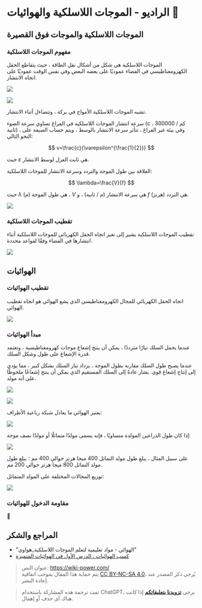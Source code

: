 # الراديو - الموجات اللاسلكية والهوائيات 🚧

## الموجات اللاسلكية والموجات فوق القصيرة

### مفهوم الموجات اللاسلكية

الموجات اللاسلكية هي شكل من أشكال نقل الطاقة ، حيث يتقاطع الحقل الكهرومغناطيسي في الفضاء عموديًا على بعضه البعض وفي نفس الوقت عموديًا على اتجاه الانتشار.

![](https://img.wiki-power.com/d/wiki-media/img/20220328151806.png)

![](https://img.wiki-power.com/d/wiki-media/img/20220328152954.png)

تشبه الموجات اللاسلكية الأمواج في بركة ، وتتضاءل أثناء الانتشار.

سرعة انتشار الموجات اللاسلكية في الفراغ تساوي سرعة الضوء (c ، 300000 كم / ثانية) ، وفي بيئة غير الفراغ ، تتأثر سرعة الانتشار بالوسط ، ويتم حساب الصيغة على النحو التالي:

$$
v=\frac{c}{\varepsilon^{\frac{1}{2}}}
$$

حيث $\varepsilon$ هي ثابت العزل لوسط الانتشار.

العلاقة بين طول الموجة والتردد وسرعة الانتشار للموجات اللاسلكية:

$$
\lambda=\frac{V}{f}
$$

حيث $\lambda$ هي طول الموجة (م) ، $V$ هي سرعة الانتشار (م / ثانية) ، و $f$ هي التردد (هرتز).

![](https://img.wiki-power.com/d/wiki-media/img/20220328153416.png)

### تقطيب الموجات اللاسلكية

تقطيب الموجات اللاسلكية يشير إلى تغير اتجاه الحقل الكهربائي للموجات اللاسلكية أثناء انتشارها في الفضاء وفقًا لقواعد محددة.

![](https://img.wiki-power.com/d/wiki-media/img/20220328153533.png)

## الهوائيات

### تقطيب الهوائيات

اتجاه الحقل الكهربائي للمجال الكهرومغناطيسي الذي يشع الهوائي هو اتجاه تقطيب الهوائي.

![](https://img.wiki-power.com/d/wiki-media/img/20220328153749.png)

### مبدأ الهوائيات

عندما يحمل السلك تيارًا مترددًا ، يمكن أن ينتج إشعاع موجات كهرومغناطيسية ، وتعتمد قدرة الإشعاع على طول وشكل السلك.

عندما يصبح طول السلك مقارنة بطول الموجة ، يزداد تيار السلك بشكل كبير ، مما يؤدي إلى إنتاج إشعاع قوي. يشار عادةً إلى السلك المستقيم الذي يمكن أن ينتج إشعاعًا ملحوظًا على أنه مولد.

![](https://img.wiki-power.com/d/wiki-media/img/20220328154244.png)

![](https://img.wiki-power.com/d/wiki-media/img/20220328154355.png)

يعتبر الهوائي ما يعادل شبكة رباعية الأطراف:

![](https://img.wiki-power.com/d/wiki-media/img/20220328154327.png)

إذا كان طول الذراعين المولدة متساويًا ، فإنه يسمى مولدًا متماثلًا أو مولدًا نصف موجة:

![](https://img.wiki-power.com/d/wiki-media/img/20220328154512.png)

على سبيل المثال ، يبلغ طول مولد التماثل 400 ميجا هرتز حوالي 400 مم ؛ يبلغ طول مولد التماثل 800 ميجا هرتز حوالي 200 مم.

توزيع المجالات المختلفة على المولد المتماثل:

![](https://img.wiki-power.com/d/wiki-media/img/20220328154749.png)

### مقاومة الدخول للهوائيات

🚧

## المراجع والشكر

- "الهوائي - مواد تعليمية لتعلم الموجات اللاسلكية\_هواوي"
- [كسب الهوائيات ، الدرس الأول في الهوائيات المتميزة](https://rf.eefocus.com/article/id-335204)

> عنوان النص: <https://wiki-power.com/>  
> يتم حماية هذا المقال بموجب اتفاقية [CC BY-NC-SA 4.0](https://creativecommons.org/licenses/by/4.0/deed.zh)، يُرجى ذكر المصدر عند إعادة النشر.

> تمت ترجمة هذه المشاركة باستخدام ChatGPT، يرجى [**تزويدنا بتعليقاتكم**](https://github.com/linyuxuanlin/Wiki_MkDocs/issues/new) إذا كانت هناك أي حذف أو إهمال.